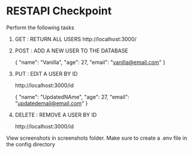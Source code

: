 # RESTAPI Checkpoint

Perform the following tasks

1. GET : RETURN ALL USERS
   http://localhost:3000/

2. POST : ADD A NEW USER TO THE DATABASE

   {
   "name": "Vanilla",
   "age": 27,
   "email": "vanilla@email.com"
   }

3. PUT : EDIT A USER BY ID

   http://localhost:3000/id

   {
   "name": "UpdatedNAme",
   "age": 27,
   "email": "updatedemail@email.com"
   }

4. DELETE : REMOVE A USER BY ID

   http://localhost:3000/id

View screenshots in screenshots folder.
Make sure to create a .env file in the config directory
